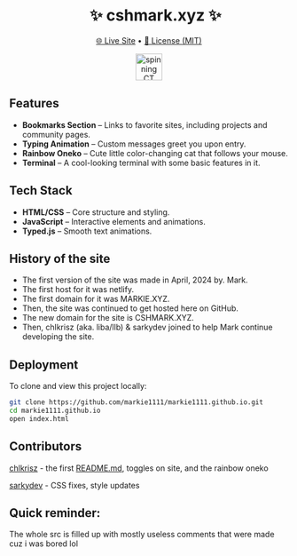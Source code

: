 <div id="user-content-toc">
  <ul align="center">
    <summary>
    <h1>✨ cshmark.xyz ✨</h1>
    </summary>
  </ul>
</div>

<div align=center>

[🌐 Live Site](https://cshmark.xyz) • [📄 License (MIT)](LICENSE)

<img src="assets/pfp.gif" width=48px alt="spinning CT">

</div>

## Features
- **Bookmarks Section** – Links to favorite sites, including projects and community pages.
- **Typing Animation** – Custom messages greet you upon entry.
- **Rainbow Oneko** – Cute little color-changing cat that follows your mouse.
- **Terminal** – A cool-looking terminal with some basic features in it.

## Tech Stack
- **HTML/CSS** – Core structure and styling.
- **JavaScript** – Interactive elements and animations.
- **Typed.js** – Smooth text animations.

## History of the site
- The first version of the site was made in April, 2024 by. Mark.
- The first host for it was netlify.
- The first domain for it was MARKIE.XYZ.
- Then, the site was continued to get hosted here on GitHub.
- The new domain for the site is CSHMARK.XYZ.
- Then, chlkrisz (aka. liba/llb) & sarkydev joined to help Mark continue developing the site.

## Deployment
To clone and view this project locally:
```bash
git clone https://github.com/markie1111/markie1111.github.io.git
cd markie1111.github.io
open index.html
```

## Contributors
[chlkrisz](https://github.com/chlkrisz) - the first [README.md](README.md), toggles on site, and the rainbow oneko

[sarkydev](https://github.com/sarkydev) - CSS fixes, style updates 

## Quick reminder:

The whole src is filled up with mostly useless comments that were made cuz i was bored lol
